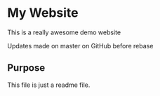 # My Website

This is a really awesome demo website

Updates made on master on GitHub before rebase

## Purpose

This file is just a readme file.
